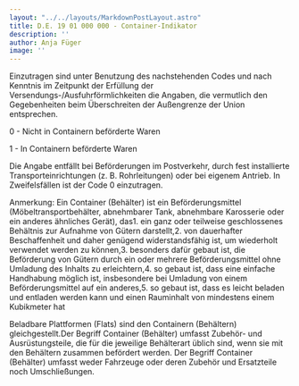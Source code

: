 ```yaml
---
layout: "../../layouts/MarkdownPostLayout.astro"
title: D.E. 19 01 000 000 - Container-Indikator
description: ''
author: Anja Füger
image: ''
---
```


Einzutragen sind unter Benutzung des nachstehenden Codes und nach Kenntnis im Zeitpunkt der Erfüllung der Versendungs-/Ausfuhrförmlichkeiten die Angaben, die vermutlich den Gegebenheiten beim Überschreiten der Außengrenze der Union entsprechen.

0 - Nicht in Containern beförderte Waren

1 - In Containern beförderte Waren

Die Angabe entfällt bei Beförderungen im Postverkehr, durch fest installierte Transporteinrichtungen (z. B. Rohrleitungen) oder bei eigenem Antrieb. In Zweifelsfällen ist der Code 0 einzutragen.

Anmerkung: Ein Container (Behälter) ist ein Beförderungsmittel (Möbeltransportbehälter, abnehmbarer Tank, abnehmbare Karosserie oder ein anderes ähnliches Gerät), das1. ein ganz oder teilweise geschlossenes Behältnis zur Aufnahme von Gütern darstellt,2. von dauerhafter Beschaffenheit und daher genügend widerstandsfähig ist, um wiederholt verwendet werden zu können,3. besonders dafür gebaut ist, die Beförderung von Gütern durch ein oder mehrere Beförderungsmittel ohne Umladung des Inhalts zu erleichtern,4. so gebaut ist, dass eine einfache Handhabung möglich ist, insbesondere bei Umladung von einem Beförderungsmittel auf ein anderes,5. so gebaut ist, dass es leicht beladen und entladen werden kann und einen Rauminhalt von mindestens einem Kubikmeter hat

Beladbare Plattformen (Flats) sind den Containern (Behältern) gleichgestellt.Der Begriff Container (Behälter) umfasst Zubehör- und Ausrüstungsteile, die für die jeweilige Behälterart üblich sind, wenn sie mit den Behältern zusammen befördert werden. Der Begriff Container (Behälter) umfasst weder Fahrzeuge oder deren Zubehör und Ersatzteile noch Umschließungen.